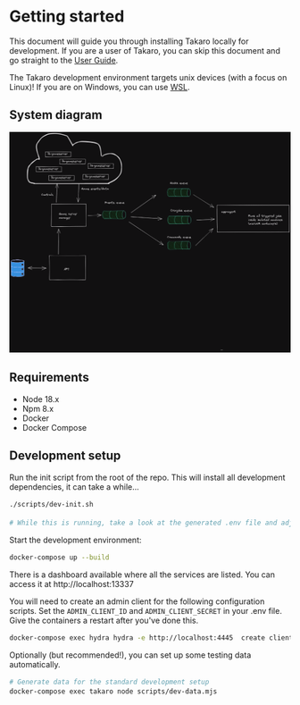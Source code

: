 # Getting started

This document will guide you through installing Takaro locally for development. If you are a user of Takaro, you can skip this document and go straight to the [User Guide](/).

The Takaro development environment targets unix devices (with a focus on Linux)! If you are on Windows, you can use [WSL](https://docs.microsoft.com/en-us/windows/wsl/install-win10).

## System diagram

![Takaro](../../assets/system-diagram.png)

## Requirements

- Node 18.x
- Npm 8.x
- Docker
- Docker Compose

## Development setup

Run the init script from the root of the repo. This will install all development dependencies, it can take a while...

```bash
./scripts/dev-init.sh

# While this is running, take a look at the generated .env file and adjust as needed
```

Start the development environment:

```bash
docker-compose up --build
```

There is a dashboard available where all the services are listed. You can access it at http://localhost:13337

You will need to create an admin client for the following configuration scripts. Set the `ADMIN_CLIENT_ID` and `ADMIN_CLIENT_SECRET` in your .env file. Give the containers a restart after you've done this.

```bash
docker-compose exec hydra hydra -e http://localhost:4445  create client --grant-type client_credentials --audience t:api:admin --format json
```

Optionally (but recommended!), you can set up some testing data automatically.

```bash
# Generate data for the standard development setup
docker-compose exec takaro node scripts/dev-data.mjs
```
